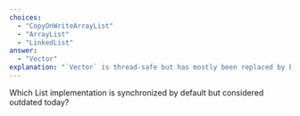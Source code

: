 ```yaml
---
choices:
  - "CopyOnWriteArrayList"
  - "ArrayList"
  - "LinkedList"
answer:
  - "Vector"
explanation: "`Vector` is thread-safe but has mostly been replaced by better alternatives like `Collections.synchronizedList()`."
---
```

Which List implementation is synchronized by default but considered outdated today?